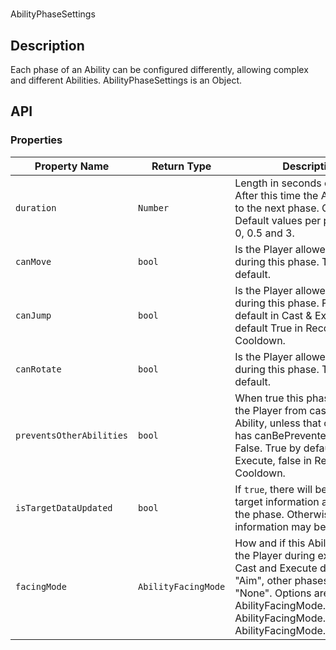 # 

AbilityPhaseSettings

## Description

Each phase of an Ability can be configured differently, allowing complex and different Abilities. AbilityPhaseSettings is an Object.

## API

### Properties 

| Property Name | Return Type | Description | Tags |
| -------- | ----------- | ----------- | ---- |
| `duration` | `Number` | Length in seconds of the phase. After this time the Ability moves to the next phase. Can be zero. Default values per phase: 0.15, 0, 0.5 and 3. | Read-Only |
| `canMove` | `bool` | Is the Player allowed to move during this phase. True by default. | Read-Only |
| `canJump` | `bool` | Is the Player allowed to jump during this phase. False by default in Cast & Execute, default True in Recovery & Cooldown. | Read-Only |
| `canRotate` | `bool` | Is the Player allowed to rotate during this phase. True by default. | Read-Only |
| `preventsOtherAbilities` | `bool` | When true this phase prevents the Player from casting another Ability, unless that other Ability has canBePrevented set to False. True by default in Cast & Execute, false in Recovery & Cooldown. | Read-Only |
| `isTargetDataUpdated` | `bool` | If `true`, there will be updated target information at the start of the phase. Otherwise, target information may be out of date. | Read-Only |
| `facingMode` | `AbilityFacingMode` | How and if this Ability rotates the Player during execution. Cast and Execute default to "Aim", other phases default to "None". Options are: AbilityFacingMode.NONE, AbilityFacingMode.MOVEMENT, AbilityFacingMode.AIM | Read-Only |
